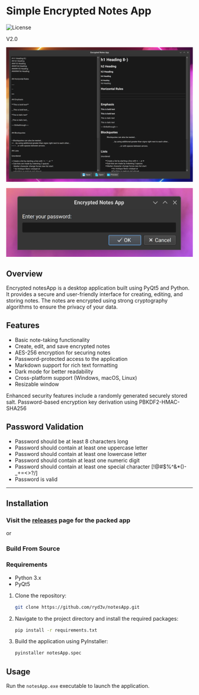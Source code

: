 ﻿# Simple Encrypted Notes App

![License](https://img.shields.io/badge/license-MIT-blue.svg)

V2.0

![ALT](https://github.com/ryd3v/notesApp/blob/main/Screenshot_1.png)

![ALT](https://github.com/ryd3v/notesApp/blob/main/Screenshot_2.png)

## Overview

Encrypted notesApp is a desktop application built using PyQt5 and Python. It provides a secure and user-friendly
interface for creating, editing, and storing notes. The notes are encrypted using strong cryptography algorithms to
ensure the privacy of your data.

## Features

- Basic note-taking functionality
- Create, edit, and save encrypted notes
- AES-256 encryption for securing notes
- Password-protected access to the application
- Markdown support for rich text formatting
- Dark mode for better readability
- Cross-platform support (Windows, macOS, Linux)
- Resizable window

Enhanced security features include a randomly generated securely stored salt. Password-based encryption key derivation
using PBKDF2-HMAC-SHA256

## Password Validation

- Password should be at least 8 characters long
- Password should contain at least one uppercase letter
- Password should contain at least one lowercase letter
- Password should contain at least one numeric digit
- Password should contain at least one special character [!@#$%^&*()-_+=<>?/]
- Password is valid

----

## Installation

### Visit the [releases](https://github.com/ryd3v/notesApp/releases) page for the packed app

or

### Build From Source

### Requirements

- Python 3.x
- PyQt5

1. Clone the repository:
    ```bash
    git clone https://github.com/ryd3v/notesApp.git
    ```
2. Navigate to the project directory and install the required packages:
    ```bash
    pip install -r requirements.txt
    ```
3. Build the application using PyInstaller:
    ```bash
    pyinstaller notesApp.spec
    ```

## Usage

Run the `notesApp.exe` executable to launch the application.
